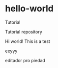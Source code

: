 # hello-world
Tutorial 

Tutorial repository

Hi world!
This is a test

eeyyy


editador pro piedad
